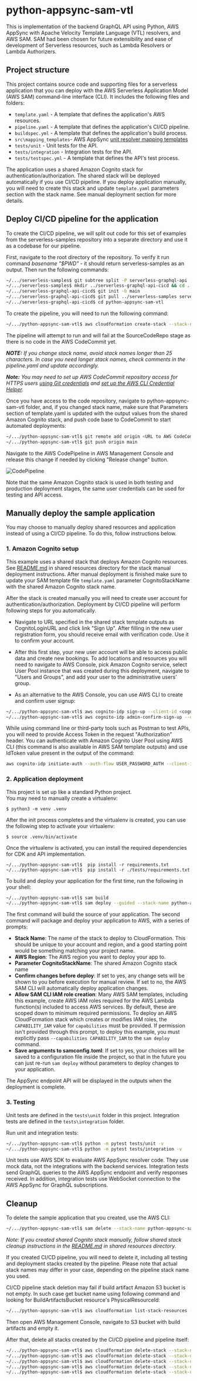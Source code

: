 # python-appsync-sam-vtl
This is implementation of the backend GraphQL API using Python, AWS AppSync with Apache Velocity Template Language (VTL) resolvers, and AWS SAM. SAM had been chosen for future extensibility and ease of development of Serverless resources, such as Lambda Resolvers or Lambda Authorizers. 

## Project structure
This project contains source code and supporting files for a serverless application that you can deploy with the AWS Serverless Application Model (AWS SAM) command-line interface (CLI). It includes the following files and folders:

- `template.yaml` - A template that defines the application's AWS resources.
- `pipeline.yaml` - A template that defines the application's CI/CD pipeline.
- `buildspec.yml` - A template that defines the application's build process.
- `src\mapping_templates`- AWS AppSync [unit resolver mapping templates](https://docs.aws.amazon.com/appsync/latest/devguide/resolver-mapping-template-reference-overview.html)
- `tests/unit` - Unit tests for the API. 
- `tests/integration` - Integration tests for the API. 
- `tests/testspec.yml` - A template that defines the API's test process.

The application uses a shared Amazon Cognito stack for authentication/authorization. The shared stack will be deployed automatically if you use CI/CD pipeline. If you deploy application manually, you will need to create this stack and update `template.yaml` parameters section with the stack name. See manual deployment section for more details. 

## Deploy CI/CD pipeline for the application
To create the CI/CD pipeline, we will split out code for this set of examples from the serverless-samples repository into a separate directory and use it as a codebase for our pipeline. 

First, navigate to the root directory of the repository. To verify it run command *basename "$PWD"* - it should return serverless-samples as an output. Then run the following commands:

```bash
~/.../serverless-samples$ git subtree split -P serverless-graphql-api -b serverless-graphql-api
~/.../serverless-samples$ mkdir ../serverless-graphql-api-cicd && cd ../serverless-graphql-api-cicd
~/.../serverless-graphql-api-cicd$ git init -b main
~/.../serverless-graphql-api-cicd$ git pull ../serverless-samples serverless-graphql-api
~/.../serverless-graphql-api-cicd$ cd python-appsync-sam-vtl
```

To create the pipeline, you will need to run the following command:

```bash
~/.../python-appsync-sam-vtl$ aws cloudformation create-stack --stack-name serverless-api-pipeline --template-body file://pipeline.yaml --capabilities CAPABILITY_IAM
```
The pipeline will attempt to run and will fail at the SourceCodeRepo stage as there is no code in the AWS CodeCommit yet.

***NOTE:** If you change stack name, avoid stack names longer than 25 characters. In case you need longer stack names, check comments in the pipeline.yaml and update accordingly.*

***Note:** You may need to set up AWS CodeCommit repository access for HTTPS users [using Git credentials](https://docs.aws.amazon.com/codecommit/latest/userguide/setting-up-gc.html?icmpid=docs_acc_console_connect_np) and [set up the AWS CLI Credential Helper](https://docs.aws.amazon.com/console/codecommit/connect-tc-alert-np).*

Once you have access to the code repository, navigate to python-appsync-sam-vtl folder, and, if you changed stack name, make sure that Parameters section of template.yaml is updated with the output values from the shared Amazon Cognito stack, and push code base to CodeCommit to start automated deployments:

```bash
~/.../python-appsync-sam-vtl$ git remote add origin <URL to AWS CodeCommit repository>
~/.../python-appsync-sam-vtl$ git push origin main
```

Navigate to the AWS CodePipeline in AWS Management Console and release this change if needed by clicking "Release change" button.

![CodePipeline](./assets/CodePipeline.png)

Note that the same Amazon Cognito stack is used in both testing and production deployment stages, the same user credentials can be used for testing and API access.

## Manually deploy the sample application
You may choose to manually deploy shared resources and application instead of using a CI/CD pipeline. To do this, follow instructions below.
### 1. Amazon Cognito setup
This example uses a shared stack that deploys Amazon Cognito resources. See [README.md](../shared/README.md) in shared resources directory for the stack manual deployment instructions. After manual deployment is finished make sure to update your SAM template file `template.yaml` parameter CognitoStackName with the shared Amazon Cognito stack name. 

After the stack is created manually you will need to create user account for authentication/authorization. Deployment by CI/CD pipeline will perform following steps for you automatically. 

- Navigate to URL specified in the shared stack template outputs as CognitoLoginURL and click link "Sign Up". After filling in the new user registration form, you should receive email with verification code. Use it to confirm your account. 

- After this first step, your new user account will be able to access public data and create new bookings. To add locations and resources you will need to navigate to AWS Console, pick Amazon Cognito service, select User Pool instance that was created during this deployment, navigate to "Users and Groups", and add your user to the administrative users’ group. 

- As an alternative to the AWS Console, you can use AWS CLI to create and confirm user signup:
```bash
~/.../python-appsync-sam-vtl$ aws cognito-idp sign-up --client-id <cognito user pool application client id> --username <username> --password <password> --user-attributes Name="name",Value="<username>"
~/.../python-appsync-sam-vtl$ aws cognito-idp admin-confirm-sign-up --user-pool-id <cognito user pool id> --username <username> 
```

While using command line or third-party tools such as Postman to test APIs, you will need to provide Access Token in the request "Authorization" header. You can authenticate with Amazon Cognito User Pool using AWS CLI (this command is also available in AWS SAM template outputs) and use IdToken value present in the output of the command:

```bash
aws cognito-idp initiate-auth --auth-flow USER_PASSWORD_AUTH --client-id <cognito user pool application client id> --auth-parameters USERNAME=<username>,PASSWORD=<password>
```

### 2. Application deployment
This project is set up like a standard Python project.  
You may need to manually create a virtualenv:

```
$ python3 -m venv .venv
```

After the init process completes and the virtualenv is created, you can use the following step to activate your virtualenv:

```
$ source .venv/bin/activate
```

Once the virtualenv is activated, you can install the required dependencies for CDK and API implementation.

```
~/.../python-appsync-sam-vtl$  pip install -r requirements.txt
~/.../python-appsync-sam-vtl$  pip install -r ./tests/requirements.txt
```

To build and deploy your application for the first time, run the following in your shell:

```bash
~/.../python-appsync-sam-vtl$ sam build
~/.../python-appsync-sam-vtl$ sam deploy --guided --stack-name python-appsync-sam-vtl
```

The first command will build the source of your application. The second command will package and deploy your application to AWS, with a series of prompts:

* **Stack Name**: The name of the stack to deploy to CloudFormation. This should be unique to your account and region, and a good starting point would be something matching your project name.
* **AWS Region**: The AWS region you want to deploy your app to.
* **Parameter CognitoStackName**: The shared Amazon Cognito stack name 
* **Confirm changes before deploy**: If set to yes, any change sets will be shown to you before execution for manual review. If set to no, the AWS SAM CLI will automatically deploy application changes.
* **Allow SAM CLI IAM role creation**: Many AWS SAM templates, including this example, create AWS IAM roles required for the AWS Lambda function(s) included to access AWS services. By default, these are scoped down to minimum required permissions. To deploy an AWS CloudFormation stack which creates or modifies IAM roles, the `CAPABILITY_IAM` value for `capabilities` must be provided. If permission isn't provided through this prompt, to deploy this example, you must explicitly pass `--capabilities CAPABILITY_IAM` to the `sam deploy` command.
* **Save arguments to samconfig.toml**: If set to yes, your choices will be saved to a configuration file inside the project, so that in the future you can just re-run `sam deploy` without parameters to deploy changes to your application.

The AppSync endpoint API will be displayed in the outputs when the deployment is complete.

### 3. Testing
Unit tests are defined in the `tests\unit` folder in this project. Integration tests are defined in the `tests\integration` folder.

Run unit and integration tests:

```bash
~/.../python-appsync-sam-vtl$ python -m pytest tests/unit -v
~/.../python-appsync-sam-vtl$ python -m pytest tests/integration -v
```

Unit tests use AWS SDK to evaluate AWS AppSync resolver code. They use mock data, not the integrations with the backend services. Integration tests send GraphQL queries to the AWS AppSync endpoint and verify responses received. In addition, integration tests use WebSocket connection to the AWS AppSync for GraphQL subscriptions.



## Cleanup

To delete the sample application that you created, use the AWS CLI:

```bash
~/.../python-appsync-sam-vtl$ sam delete --stack-name python-appsync-sam-vtl
```

_Note: If you created shared Cognito stack manually, follow shared stack cleanup instructions in the [README.md](../shared/README.md) in shared resources directory._


If you created CI/CD pipeline, you will need to delete it, including all testing and deployment stacks created by the pipeline. Please note that actual stack names may differ in your case, depending on the pipeline stack name you used.

CI/CD pipeline stack deletion may fail if build artifact Amazon S3 bucket is not empty. In such case get bucket name using following command and looking for BuildArtifactsBucket resource's PhysicalResourceId:

```bash
~/.../python-appsync-sam-vtl$ aws cloudformation list-stack-resources --stack-name serverless-api-pipeline
```

Then open AWS Management Console, navigate to S3 bucket with build artifacts and empty it.

After that, delete all stacks created by the CI/CD pipeline and pipeline itself:

```bash
~/.../python-appsync-sam-vtl$ aws cloudformation delete-stack --stack-name serverless-api-pipeline-Testing
~/.../python-appsync-sam-vtl$ aws cloudformation delete-stack --stack-name serverless-api-pipeline-Cognito-Testing
~/.../python-appsync-sam-vtl$ aws cloudformation delete-stack --stack-name serverless-api-pipeline-Deployment
~/.../python-appsync-sam-vtl$ aws cloudformation delete-stack --stack-name serverless-api-pipeline-Cognito-Deployment
~/.../python-appsync-sam-vtl$ aws cloudformation delete-stack --stack-name serverless-api-pipeline
```
